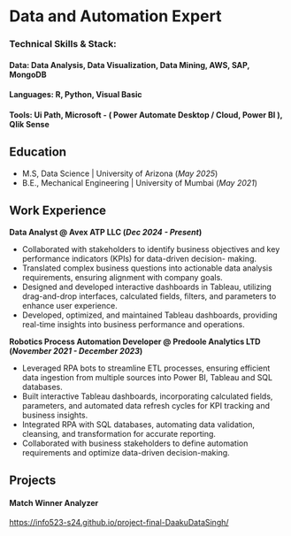 # Data and Automation Expert

### Technical Skills & Stack:

#### Data: Data Analysis, Data Visualization, Data Mining, AWS, SAP, MongoDB
#### Languages: R, Python, Visual Basic
#### Tools: Ui Path, Microsoft - ( Power Automate Desktop / Cloud,  Power BI ), Qlik Sense

## Education
- M.S, Data Science | University of Arizona (_May 2025_)								       			        		
- B.E., Mechanical Engineering | University of Mumbai (_May 2021_)

## Work Experience
**Data Analyst @ Avex ATP LLC (_Dec 2024 - Present_)**
- Collaborated with stakeholders to identify business objectives and key performance indicators (KPIs) for data-driven decision-
making.
- Translated complex business questions into actionable data analysis requirements, ensuring alignment with company goals.
- Designed and developed interactive dashboards in Tableau, utilizing drag-and-drop interfaces, calculated fields, filters, and
parameters to enhance user experience.
- Developed, optimized, and maintained Tableau dashboards, providing real-time insights into business performance and
operations.

**Robotics Process Automation Developer @ Predoole Analytics LTD (_November 2021 - December 2023_)**
- Leveraged RPA bots to streamline ETL processes, ensuring efficient data ingestion from multiple sources into Power BI, Tableau and SQL databases.
- Built interactive Tableau dashboards, incorporating calculated fields, parameters, and automated data refresh cycles for KPI
tracking and business insights.
- Integrated RPA with SQL databases, automating data validation, cleansing, and transformation for accurate reporting.
- Collaborated with business stakeholders to define automation requirements and optimize data-driven decision-making.

## Projects
#### Match Winner Analyzer
https://info523-s24.github.io/project-final-DaakuDataSingh/



